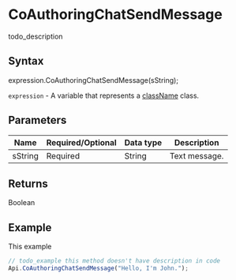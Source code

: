 # CoAuthoringChatSendMessage

todo_description

## Syntax

expression.CoAuthoringChatSendMessage(sString);

`expression` - A variable that represents a [className](../classLink.md) class.

## Parameters

| **Name** | **Required/Optional** | **Data type** | **Description** |
| ------------- | ------------- | ------------- | ------------- |
| sString | Required | String | Text message. |

## Returns

Boolean

## Example

This example

```javascript
// todo_example this method doesn't have description in code
Api.CoAuthoringChatSendMessage("Hello, I'm John.");
```
